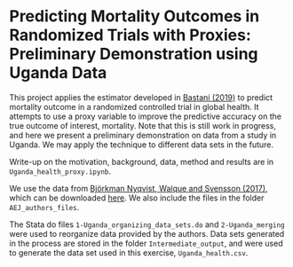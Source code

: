 # Predicting Mortality Outcomes in Randomized Trials with Proxies: Preliminary Demonstration using Uganda Data

This project applies the estimator developed in [Bastani (2019)](https://hamsabastani.github.io/proxies.pdf) to predict mortality outcome in a randomized controlled trial in global health. It attempts to use a proxy variable to improve the predictive accuracy on the true outcome of interest, mortality. Note that this is still work in progress, and here we present a preliminary demonstration on data from a study in Uganda. We may apply the technique to different data sets in the future.

Write-up on the motivation, background, data, method and results are in `Uganda_health_proxy.ipynb`.

We use the data from [Björkman Nyqvist, Walque and Svensson (2017)](https://www.aeaweb.org/articles?id=10.1257/app.20150027), which can be downloaded [here](https://www.openicpsr.org/openicpsr/project/113630/version/V1/view). We also include the files in the folder `AEJ_authors_files`.

The Stata do files `1-Uganda_organizing_data_sets.do` and `2-Uganda_merging` were used to reorganize data provided by the authors. Data sets generated in the process are stored in the folder `Intermediate_output`, and were used to generate the data set used in this exercise, `Uganda_health.csv`.
